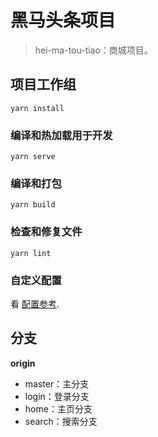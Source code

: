 # 黑马头条项目

> hei-ma-tou-tiao：商城项目。

## 项目工作组
```
yarn install
```

### 编译和热加载用于开发
```
yarn serve
```

### 编译和打包
```
yarn build
```

### 检查和修复文件
```
yarn lint
```

### 自定义配置
看 [配置参考](https://cli.vuejs.org/config/).



## 分支

**origin** 

- master：主分支
- login：登录分支
- home：主页分支
- search：搜索分支



